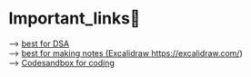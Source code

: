 # Important_links🔗
--> <a href="https://visualgo.net/">best for DSA</a><br>
--> <a href="https://excalidraw.com/"> best for making notes (Excalidraw https://excalidraw.com/)</a><br>
--> <a href="https://codesandbox.io/">Codesandbox for coding</a>
